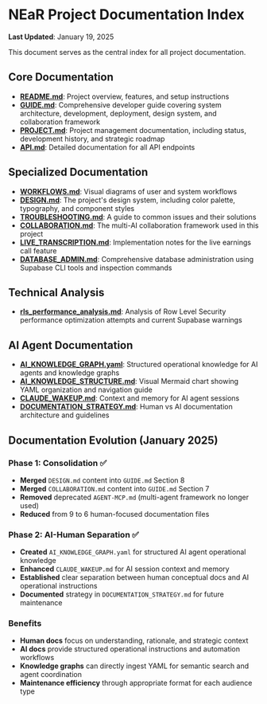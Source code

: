 # NEaR Project Documentation Index

**Last Updated**: January 19, 2025

This document serves as the central index for all project documentation.

## Core Documentation

-   [**README.md**](../README.md): Project overview, features, and setup instructions
-   [**GUIDE.md**](GUIDE.md): Comprehensive developer guide covering system architecture, development, deployment, design system, and collaboration framework
-   [**PROJECT.md**](PROJECT.md): Project management documentation, including status, development history, and strategic roadmap
-   [**API.md**](API.md): Detailed documentation for all API endpoints

## Specialized Documentation

-   [**WORKFLOWS.md**](WORKFLOWS.md): Visual diagrams of user and system workflows
-   [**DESIGN.md**](DESIGN.md): The project's design system, including color palette, typography, and component styles
-   [**TROUBLESHOOTING.md**](TROUBLESHOOTING.md): A guide to common issues and their solutions
-   [**COLLABORATION.md**](COLLABORATION.md): The multi-AI collaboration framework used in this project
-   [**LIVE_TRANSCRIPTION.md**](LIVE_TRANSCRIPTION.md): Implementation notes for the live earnings call feature
-   [**DATABASE_ADMIN.md**](DATABASE_ADMIN.md): Comprehensive database administration using Supabase CLI tools and inspection commands

## Technical Analysis

-   [**rls_performance_analysis.md**](../rls_performance_analysis.md): Analysis of Row Level Security performance optimization attempts and current Supabase warnings

## AI Agent Documentation

-   [**AI_KNOWLEDGE_GRAPH.yaml**](../AI_KNOWLEDGE_GRAPH.yaml): Structured operational knowledge for AI agents and knowledge graphs
-   [**AI_KNOWLEDGE_STRUCTURE.md**](../AI_KNOWLEDGE_STRUCTURE.md): Visual Mermaid chart showing YAML organization and navigation guide
-   [**CLAUDE_WAKEUP.md**](../CLAUDE_WAKEUP.md): Context and memory for AI agent sessions
-   [**DOCUMENTATION_STRATEGY.md**](../DOCUMENTATION_STRATEGY.md): Human vs AI documentation architecture and guidelines

## Documentation Evolution (January 2025)

### Phase 1: Consolidation ✅
- **Merged** `DESIGN.md` content into `GUIDE.md` Section 8
- **Merged** `COLLABORATION.md` content into `GUIDE.md` Section 7  
- **Removed** deprecated `AGENT-MCP.md` (multi-agent framework no longer used)
- **Reduced** from 9 to 6 human-focused documentation files

### Phase 2: AI-Human Separation ✅
- **Created** `AI_KNOWLEDGE_GRAPH.yaml` for structured AI agent operational knowledge
- **Enhanced** `CLAUDE_WAKEUP.md` for AI session context and memory
- **Established** clear separation between human conceptual docs and AI operational instructions
- **Documented** strategy in `DOCUMENTATION_STRATEGY.md` for future maintenance

### Benefits
- **Human docs** focus on understanding, rationale, and strategic context
- **AI docs** provide structured operational instructions and automation workflows  
- **Knowledge graphs** can directly ingest YAML for semantic search and agent coordination
- **Maintenance efficiency** through appropriate format for each audience type
